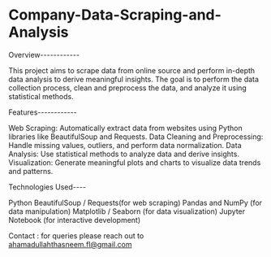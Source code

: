 # Company-Data-Scraping-and-Analysis

Overview------------

This project aims to scrape data from online source and perform in-depth data analysis to derive meaningful insights. The goal is to perform the data collection process, clean and preprocess the data, and analyze it using statistical methods.

Features------------

Web Scraping: Automatically extract data from websites using Python libraries like BeautifulSoup and Requests.
Data Cleaning and Preprocessing: Handle missing values, outliers, and perform data normalization.
Data Analysis: Use statistical methods to analyze data and derive insights.
Visualization: Generate meaningful plots and charts to visualize data trends and patterns.

Technologies Used----

Python
BeautifulSoup / Requests(for web scraping)
Pandas and NumPy (for data manipulation)
Matplotlib / Seaborn (for data visualization)
Jupyter Notebook (for interactive development)

Contact : for queries please reach out to ahamadullahthasneem.fl@gmail.com

